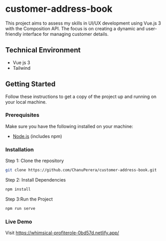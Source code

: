 # customer-address-book

This project aims to assess my skills in UI/UX development using Vue.js 3 with the Composition API. The focus is on creating a dynamic and user-friendly interface for managing customer details.

## Technical Environment

- Vue js 3
- Tailwind
  
## Getting Started

Follow these instructions to get a copy of the project up and running on your local machine.

### Prerequisites

Make sure you have the following installed on your machine:

- [Node.js](https://nodejs.org/) (includes npm)

### Installation

Step 1: Clone the repository

```bash
git clone https://github.com/ChanuPerera/customer-address-book.git
```

Step 2: Install Dependencies
```bash
npm install
```

Step 3:Run the Project
```bash
npm run serve
```

### Live Demo
Visit https://whimsical-profiterole-0bd57d.netlify.app/


